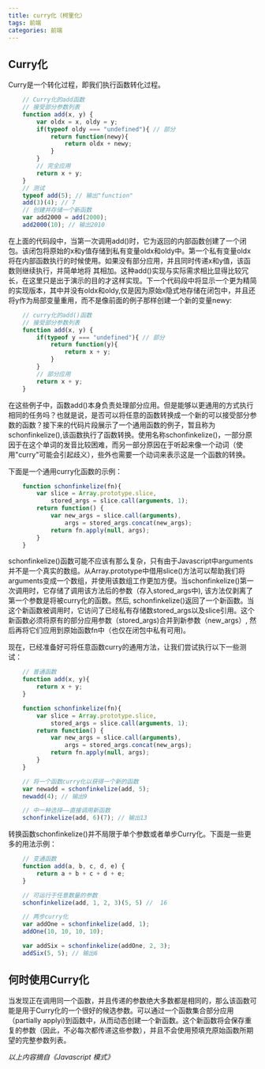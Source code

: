 ```yaml
---
title: curry化（柯里化）
tags: 前端
categories: 前端
---
```


## Curry化

Curry是一个转化过程，即我们执行函数转化过程。
```js
    // Curry化的add函数
    // 接受部分参数列表
    function add(x, y) {
        var oldx = x, oldy = y;
        if(typeof oldy === "undefined"){ // 部分
            return function(newy){
                return oldx + newy;
            }
        }
        // 完全应用
        return x + y;
    }
    // 测试
    typeof add(5); // 输出"function"
    add(3)(4); // 7
    // 创建并存储一个新函数
    var add2000 = add(2000);
    add2000(10); // 输出2010
```
<!-- more -->

在上面的代码段中，当第一次调用add()时，它为返回的内部函数创建了一个闭包。该闭包将原始的x和y值存储到私有变量oldx和oldy中。第一个私有变量oldx将在内部函数执行的时候使用。如果没有部分应用，并且同时传递x和y值，该函数则继续执行，并简单地将 其相加。这种add()实现与实际需求相比显得比较冗长，在这里只是出于演示的目的才这样实现。下一个代码段中将显示一个更为精简的实现版本，其中并没有oldx和oldy,仅是因为原始x隐式地存储在闭包中，并且还将y作为局部变量重用，而不是像前面的例子那样创建一个新的变量newy:
```js
    // curry化的add()函数
    // 接受部分参数列表
    function add(x, y) {
        if(typeof y === "undefined"){ // 部分
            return function(y){
                return x + y;
            }
        }
        // 部分应用
        return x + y;
    }
```
在这些例子中，函数add()本身负责处理部分应用。但是能够以更通用的方式执行相同的任务吗？也就是说，是否可以将任意的函数转换成一个新的可以接受部分参数的函数？接下来的代码片段展示了一个通用函数的例子，暂且称为schonfinkelize(),该函数执行了函数转换。使用名称schonfinkelize()，一部分原因于在这个单词的发音比较困难，而另一部分原因在于听起来像一个动词（使用"curry"可能会引起歧义），些外也需要一个动词来表示这是一个函数的转换。
    
下面是一个通用curry化函数的示例：
```js
    function schonfinkelize(fn){
        var slice = Array.prototype.slice,
            stored_args = slice.call(arguments, 1);
        return function() {
            var new_args = slice.call(arguments),
                args = stored_args.concat(new_args);
            return fn.apply(null, args);
        }
    }
```
schonfinkelize()函数可能不应该有那么复杂，只有由于Javascript中arguments并不是一个真实的数组。从Array.prototype中借用slice()方法可以帮助我们将arguments变成一个数组，并使用该数组工作更加方便。当schonfinkelize()第一次调用时，它存储了调用该方法后的参数（存入stored\_args中), 该方法仅剥离了第一个参数是将被curry化的函数。然后, schonfinkelize()返回了一个新函数。当这个新函数被调用时，它访问了已经私有存储数stored_args以及slice引用。这个新函数必须将原有的部分应用参数（stored\_args)合并到新参数（new\_args）, 然后再将它们应用到原始函数fn中（也仅在闭包中私有可用)。

现在，已经准备好可将任意函数curry的通用方法，让我们尝试执行以下一些测试：
```js
    // 普通函数
    function add(x, y){
        return x + y;
    }

    function schonfinkelize(fn){
        var slice = Array.prototype.slice,
            stored_args = slice.call(arguments, 1);
        return function() {
            var new_args = slice.call(arguments),
                args = stored_args.concat(new_args);
            return fn.apply(null, args);
        }
    }

    // 将一个函数curry化以获得一个新的函数
    var newadd = schonfinkelize(add, 5);
    newadd(4); // 输出9

    // 中一种选择——直接调用新函数
    schonfinkelize(add, 6)(7); // 输出13
```
转换函数schonfinkelize()并不局限于单个参数或者单步Curry化。下面是一些更多的用法示例：
```js
    // 变通函数
    function add(a, b, c, d, e) {
        return a + b + c + d + e;
    }

    // 可运行于任意数量的参数
    schonfinkelize(add, 1, 2, 3)(5, 5) //  16

    // 两步curry化
    var addOne = schonfinkelize(add, 1);
    addOne(10, 10, 10, 10);

    var addSix = schonfinkelize(addOne, 2, 3);
    addSix(5, 5); // 输出6
```
## 何时使用Curry化
当发现正在调用同一个函数，并且传递的参数绝大多数都是相同的，那么该函数可能是用于Curry化的一个很好的候选参数。可以通过一个函数集合部分应用（partially applyi)到函数中，从而动态创建一个新函数。这个新函数将会保存重复的参数（因此，不必每次都传递这些参数），并且不会使用预填充原始函数所期望的完整参数列表。

_以上内容摘自《Javascript 模式》_
